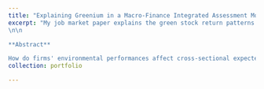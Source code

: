 ```yaml
---
title: "Explaining Greenium in a Macro-Finance Integrated Assessment Model"
excerpt: "My job market paper explains the green stock return patterns in a production-based asset pricing model. [SSRN link here](https://papers.ssrn.com/sol3/papers.cfm?abstract_id=3854432)
\n\n

**Abstract**  

How do firms' environmental performances affect cross-sectional expected stock returns? Using a third-party ESG score, I find that greener stocks have lower expected returns. This greenium remains significant after controlling for systematic and idiosyncratic risks. Green stocks hedge climate-related disasters, contributing to the greenium. A macro-finance integrated assessment model featuring time-varying climate damage intensity, recursive preferences, and investment frictions quantitatively explains the empirical findings. The model implies a positive covariance between climate damages and consumption, which justifies a high discount rate and a low present value of carbon emission."
collection: portfolio

---
```



